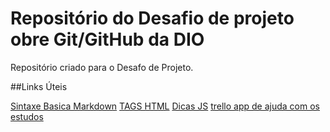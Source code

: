 # Repositório do Desafio de projeto obre Git/GitHub da DIO
Repositório criado para o Desafo de Projeto.

##Links Úteis 

[Sintaxe Basica Markdown](https://www.markdownguide.org/basic-syntax/)
[TAGS HTML](https://developer.mozilla.org/pt-BR/docs/Web/HTML/Element)
[Dicas JS](https://www.luiztools.com.br/post/15-dicas-e-truques-da-linguagem-javascript/)
[trello app de ajuda com os estudos](https://www.educamundo.com.br/blog/trello-otimizar-gratis-cursos-online)
